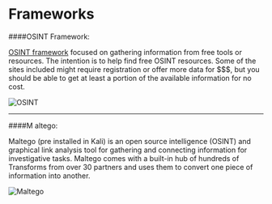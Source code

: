 # Frameworks

####OSINT Framework:

[OSINT framework](https://osintframework.com) focused on gathering information from free tools or resources. The intention is to help find free OSINT resources. Some of the sites included might require registration or offer more data for $$$, but you should be able to get at least a portion of the available information for no cost.

![OSINT](https://securitytrails.com/images/5/6/4/4/6/5644609220013c6ba06cb56d707ccb3ef8a987d8-code-search.png)
_____

####M altego:

Maltego (pre installed in Kali) is an open source intelligence (OSINT) and graphical link analysis tool for gathering and connecting information for investigative tasks. Maltego comes with a built-in hub of hundreds of Transforms from over 30 partners and uses them to convert one piece of information into another.

![Maltego](https://ciberpatrulla.com/wp-content/uploads/2018/10/maltego9-resultado.jpg)
